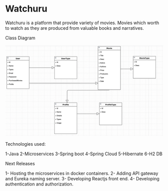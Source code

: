 # Watchuru
Watchuru is a platform that provide variety of movies. Movies which worth to watch as they are produced from valuable books and narratives.  

Class Diagram

![alt text](https://github.com/mohKayyali/Watchuru/blob/main/Class%20diagram.png)

Technologies used:

1-Java
2-Microservices
3-Spring boot
4-Spring Cloud
5-Hibernate
6-H2 DB

Next Releases

1- Hosting the microservices in docker containers.
2- Adding API gateway and Eureka naming server. 
3- Developing Reactjs front end.
4- Developing authentication and authorization.
